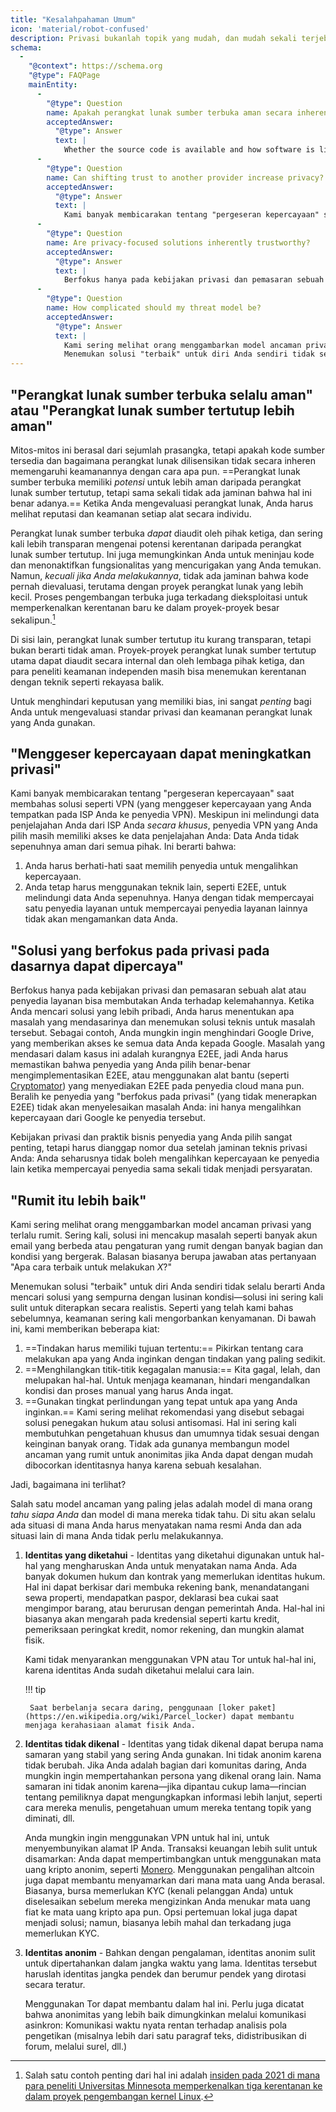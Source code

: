 ```yaml
---
title: "Kesalahpahaman Umum"
icon: 'material/robot-confused'
description: Privasi bukanlah topik yang mudah, dan mudah sekali terjebak dalam klaim pemasaran dan disinformasi lainnya.
schema:
  - 
    "@context": https://schema.org
    "@type": FAQPage
    mainEntity:
      - 
        "@type": Question
        name: Apakah perangkat lunak sumber terbuka aman secara inheren?
        acceptedAnswer:
          "@type": Answer
          text: |
            Whether the source code is available and how software is licensed does not inherently affect its security in any way. Open-source software has the potential to be more secure than proprietary software, but there is absolutely no guarantee this is the case. When you evaluate software, you should look at the reputation and security of each tool on an individual basis.
      - 
        "@type": Question
        name: Can shifting trust to another provider increase privacy?
        acceptedAnswer:
          "@type": Answer
          text: |
            Kami banyak membicarakan tentang "pergeseran kepercayaan" saat membahas solusi seperti VPN (yang menggeser kepercayaan yang Anda tempatkan pada ISP Anda ke penyedia VPN). While this protects your browsing data from your ISP specifically, the VPN provider you choose still has access to your browsing data: Your data isn't completely secured from all parties.
      - 
        "@type": Question
        name: Are privacy-focused solutions inherently trustworthy?
        acceptedAnswer:
          "@type": Answer
          text: |
            Berfokus hanya pada kebijakan privasi dan pemasaran sebuah alat atau penyedia layanan bisa membutakan Anda terhadap kelemahannya. Ketika Anda mencari solusi yang lebih pribadi, Anda harus menentukan apa masalah yang mendasarinya dan menemukan solusi teknis untuk masalah tersebut. Sebagai contoh, Anda mungkin ingin menghindari Google Drive, yang memberikan akses ke semua data Anda kepada Google. The underlying problem in this case is lack of E2EE, so you should make sure that the provider you switch to actually implements E2EE, or use a tool (like Cryptomator) which provides E2EE on any cloud provider. Beralih ke penyedia yang "berfokus pada privasi" (yang tidak menerapkan E2EE) tidak akan menyelesaikan masalah Anda: ini hanya mengalihkan kepercayaan dari Google ke penyedia tersebut.
      - 
        "@type": Question
        name: How complicated should my threat model be?
        acceptedAnswer:
          "@type": Answer
          text: |
            Kami sering melihat orang menggambarkan model ancaman privasi yang terlalu rumit. Sering kali, solusi ini mencakup masalah seperti banyak akun email yang berbeda atau pengaturan yang rumit dengan banyak bagian dan kondisi yang bergerak. The replies are usually answers to "What is the best way to do X?"
            Menemukan solusi "terbaik" untuk diri Anda sendiri tidak selalu berarti Anda mencari solusi yang sempurna dengan lusinan kondisi—solusi ini sering kali sulit untuk diterapkan secara realistis. Seperti yang telah kami bahas sebelumnya, keamanan sering kali mengorbankan kenyamanan.
---
```


## "Perangkat lunak sumber terbuka selalu aman" atau "Perangkat lunak sumber tertutup lebih aman"

Mitos-mitos ini berasal dari sejumlah prasangka, tetapi apakah kode sumber tersedia dan bagaimana perangkat lunak dilisensikan tidak secara inheren memengaruhi keamanannya dengan cara apa pun. ==Perangkat lunak sumber terbuka memiliki *potensi* untuk lebih aman daripada perangkat lunak sumber tertutup, tetapi sama sekali tidak ada jaminan bahwa hal ini benar adanya.== Ketika Anda mengevaluasi perangkat lunak, Anda harus melihat reputasi dan keamanan setiap alat secara individu.

Perangkat lunak sumber terbuka *dapat* diaudit oleh pihak ketiga, dan sering kali lebih transparan mengenai potensi kerentanan daripada perangkat lunak sumber tertutup. Ini juga memungkinkan Anda untuk meninjau kode dan menonaktifkan fungsionalitas yang mencurigakan yang Anda temukan. Namun, *kecuali jika Anda melakukannya*, tidak ada jaminan bahwa kode pernah dievaluasi, terutama dengan proyek perangkat lunak yang lebih kecil. Proses pengembangan terbuka juga terkadang dieksploitasi untuk memperkenalkan kerentanan baru ke dalam proyek-proyek besar sekalipun.[^1]

Di sisi lain, perangkat lunak sumber tertutup itu kurang transparan, tetapi bukan berarti tidak aman. Proyek-proyek perangkat lunak sumber tertutup utama dapat diaudit secara internal dan oleh lembaga pihak ketiga, dan para peneliti keamanan independen masih bisa menemukan kerentanan dengan teknik seperti rekayasa balik.

Untuk menghindari keputusan yang memiliki bias, ini sangat *penting* bagi Anda untuk mengevaluasi standar privasi dan keamanan perangkat lunak yang Anda gunakan.

## "Menggeser kepercayaan dapat meningkatkan privasi"

Kami banyak membicarakan tentang "pergeseran kepercayaan" saat membahas solusi seperti VPN (yang menggeser kepercayaan yang Anda tempatkan pada ISP Anda ke penyedia VPN). Meskipun ini melindungi data penjelajahan Anda dari ISP Anda *secara khusus*, penyedia VPN yang Anda pilih masih memiliki akses ke data penjelajahan Anda: Data Anda tidak sepenuhnya aman dari semua pihak. Ini berarti bahwa:

1. Anda harus berhati-hati saat memilih penyedia untuk mengalihkan kepercayaan.
2. Anda tetap harus menggunakan teknik lain, seperti E2EE, untuk melindungi data Anda sepenuhnya. Hanya dengan tidak mempercayai satu penyedia layanan untuk mempercayai penyedia layanan lainnya tidak akan mengamankan data Anda.

## "Solusi yang berfokus pada privasi pada dasarnya dapat dipercaya"

Berfokus hanya pada kebijakan privasi dan pemasaran sebuah alat atau penyedia layanan bisa membutakan Anda terhadap kelemahannya. Ketika Anda mencari solusi yang lebih pribadi, Anda harus menentukan apa masalah yang mendasarinya dan menemukan solusi teknis untuk masalah tersebut. Sebagai contoh, Anda mungkin ingin menghindari Google Drive, yang memberikan akses ke semua data Anda kepada Google. Masalah yang mendasari dalam kasus ini adalah kurangnya E2EE, jadi Anda harus memastikan bahwa penyedia yang Anda pilih benar-benar mengimplementasikan E2EE, atau menggunakan alat bantu (seperti [Cryptomator](../encryption.md#cryptomator-cloud)) yang menyediakan E2EE pada penyedia cloud mana pun. Beralih ke penyedia yang "berfokus pada privasi" (yang tidak menerapkan E2EE) tidak akan menyelesaikan masalah Anda: ini hanya mengalihkan kepercayaan dari Google ke penyedia tersebut.

Kebijakan privasi dan praktik bisnis penyedia yang Anda pilih sangat penting, tetapi harus dianggap nomor dua setelah jaminan teknis privasi Anda: Anda seharusnya tidak boleh mengalihkan kepercayaan ke penyedia lain ketika mempercayai penyedia sama sekali tidak menjadi persyaratan.

## "Rumit itu lebih baik"

Kami sering melihat orang menggambarkan model ancaman privasi yang terlalu rumit. Sering kali, solusi ini mencakup masalah seperti banyak akun email yang berbeda atau pengaturan yang rumit dengan banyak bagian dan kondisi yang bergerak. Balasan biasanya berupa jawaban atas pertanyaan "Apa cara terbaik untuk melakukan *X*?"

Menemukan solusi "terbaik" untuk diri Anda sendiri tidak selalu berarti Anda mencari solusi yang sempurna dengan lusinan kondisi—solusi ini sering kali sulit untuk diterapkan secara realistis. Seperti yang telah kami bahas sebelumnya, keamanan sering kali mengorbankan kenyamanan. Di bawah ini, kami memberikan beberapa kiat:

1. ==Tindakan harus memiliki tujuan tertentu:== Pikirkan tentang cara melakukan apa yang Anda inginkan dengan tindakan yang paling sedikit.
2. ==Menghilangkan titik-titik kegagalan manusia:== Kita gagal, lelah, dan melupakan hal-hal. Untuk menjaga keamanan, hindari mengandalkan kondisi dan proses manual yang harus Anda ingat.
3. ==Gunakan tingkat perlindungan yang tepat untuk apa yang Anda inginkan.== Kami sering melihat rekomendasi yang disebut sebagai solusi penegakan hukum atau solusi antisomasi. Hal ini sering kali membutuhkan pengetahuan khusus dan umumnya tidak sesuai dengan keinginan banyak orang. Tidak ada gunanya membangun model ancaman yang rumit untuk anonimitas jika Anda dapat dengan mudah dibocorkan identitasnya hanya karena sebuah kesalahan.

Jadi, bagaimana ini terlihat?

Salah satu model ancaman yang paling jelas adalah model di mana orang *tahu siapa Anda* dan model di mana mereka tidak tahu. Di situ akan selalu ada situasi di mana Anda harus menyatakan nama resmi Anda dan ada situasi lain di mana Anda tidak perlu melakukannya.

1. **Identitas yang diketahui** - Identitas yang diketahui digunakan untuk hal-hal yang mengharuskan Anda untuk menyatakan nama Anda. Ada banyak dokumen hukum dan kontrak yang memerlukan identitas hukum. Hal ini dapat berkisar dari membuka rekening bank, menandatangani sewa properti, mendapatkan paspor, deklarasi bea cukai saat mengimpor barang, atau berurusan dengan pemerintah Anda. Hal-hal ini biasanya akan mengarah pada kredensial seperti kartu kredit, pemeriksaan peringkat kredit, nomor rekening, dan mungkin alamat fisik.

    Kami tidak menyarankan menggunakan VPN atau Tor untuk hal-hal ini, karena identitas Anda sudah diketahui melalui cara lain.

    !!! tip
   
        Saat berbelanja secara daring, penggunaan [loker paket] (https://en.wikipedia.org/wiki/Parcel_locker) dapat membantu menjaga kerahasiaan alamat fisik Anda.

2. **Identitas tidak dikenal** - Identitas yang tidak dikenal dapat berupa nama samaran yang stabil yang sering Anda gunakan. Ini tidak anonim karena tidak berubah. Jika Anda adalah bagian dari komunitas daring, Anda mungkin ingin mempertahankan persona yang dikenal orang lain. Nama samaran ini tidak anonim karena—jika dipantau cukup lama—rincian tentang pemiliknya dapat mengungkapkan informasi lebih lanjut, seperti cara mereka menulis, pengetahuan umum mereka tentang topik yang diminati, dll.

    Anda mungkin ingin menggunakan VPN untuk hal ini, untuk menyembunyikan alamat IP Anda. Transaksi keuangan lebih sulit untuk disamarkan: Anda dapat mempertimbangkan untuk menggunakan mata uang kripto anonim, seperti [Monero](https://www.getmonero.org/). Menggunakan pengalihan altcoin juga dapat membantu menyamarkan dari mana mata uang Anda berasal. Biasanya, bursa memerlukan KYC (kenali pelanggan Anda) untuk diselesaikan sebelum mereka mengizinkan Anda menukar mata uang fiat ke mata uang kripto apa pun. Opsi pertemuan lokal juga dapat menjadi solusi; namun, biasanya lebih mahal dan terkadang juga memerlukan KYC.

3. **Identitas anonim** - Bahkan dengan pengalaman, identitas anonim sulit untuk dipertahankan dalam jangka waktu yang lama. Identitas tersebut haruslah identitas jangka pendek dan berumur pendek yang dirotasi secara teratur.

    Menggunakan Tor dapat membantu dalam hal ini. Perlu juga dicatat bahwa anonimitas yang lebih baik dimungkinkan melalui komunikasi asinkron: Komunikasi waktu nyata rentan terhadap analisis pola pengetikan (misalnya lebih dari satu paragraf teks, didistribusikan di forum, melalui surel, dll.)

[^1]: Salah satu contoh penting dari hal ini adalah [insiden pada 2021 di mana para peneliti Universitas Minnesota memperkenalkan tiga kerentanan ke dalam proyek pengembangan kernel Linux](https://cse.umn.edu/cs/linux-incident).
